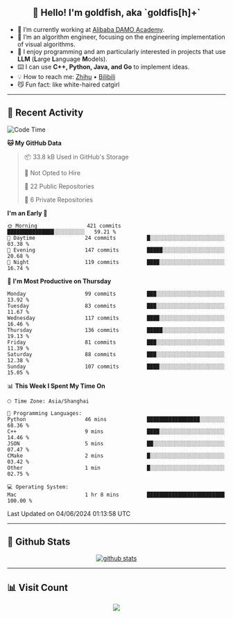 
<h2 align="center">👋 Hello! I'm goldfish, aka `goldfis[h]+`</h2>

- 📍 I’m currently working at [Alibaba DAMO Academy](https://damo.alibaba.com/).  
- 🌱 I’m an algorithm engineer, focusing on the engineering implementation of visual algorithms.  
- 💬 I enjoy programming and am particularly interested in projects that use **LLM** (**L**arge **L**anguage **M**odels).   
- ⌨️ I can use **C++, Python, Java, and Go** to implement ideas.  
- 💡 How to reach me: [Zhihu](https://www.zhihu.com/people/goldfishh) • [Bilibili](https://space.bilibili.com/11349246)  
- 😼 Fun fact: like white-haired catgirl  

-------

## 🔧 Recent Activity

<!--START_SECTION:waka-->
![Code Time](http://img.shields.io/badge/Code%20Time-86%20hrs%2032%20mins-blue)

**🐱 My GitHub Data** 

> 📦 33.8 kB Used in GitHub's Storage 
 > 
> 🚫 Not Opted to Hire
 > 
> 📜 22 Public Repositories 
 > 
> 🔑 6 Private Repositories 
 > 
**I'm an Early 🐤** 

```text
🌞 Morning                421 commits         ███████████████░░░░░░░░░░   59.21 % 
🌆 Daytime                24 commits          █░░░░░░░░░░░░░░░░░░░░░░░░   03.38 % 
🌃 Evening                147 commits         █████░░░░░░░░░░░░░░░░░░░░   20.68 % 
🌙 Night                  119 commits         ████░░░░░░░░░░░░░░░░░░░░░   16.74 % 
```
📅 **I'm Most Productive on Thursday** 

```text
Monday                   99 commits          ███░░░░░░░░░░░░░░░░░░░░░░   13.92 % 
Tuesday                  83 commits          ███░░░░░░░░░░░░░░░░░░░░░░   11.67 % 
Wednesday                117 commits         ████░░░░░░░░░░░░░░░░░░░░░   16.46 % 
Thursday                 136 commits         █████░░░░░░░░░░░░░░░░░░░░   19.13 % 
Friday                   81 commits          ███░░░░░░░░░░░░░░░░░░░░░░   11.39 % 
Saturday                 88 commits          ███░░░░░░░░░░░░░░░░░░░░░░   12.38 % 
Sunday                   107 commits         ████░░░░░░░░░░░░░░░░░░░░░   15.05 % 
```


📊 **This Week I Spent My Time On** 

```text
🕑︎ Time Zone: Asia/Shanghai

💬 Programming Languages: 
Python                   46 mins             █████████████████░░░░░░░░   68.36 % 
C++                      9 mins              ████░░░░░░░░░░░░░░░░░░░░░   14.46 % 
JSON                     5 mins              ██░░░░░░░░░░░░░░░░░░░░░░░   07.47 % 
CMake                    2 mins              █░░░░░░░░░░░░░░░░░░░░░░░░   03.42 % 
Other                    1 min               █░░░░░░░░░░░░░░░░░░░░░░░░   02.75 % 

💻 Operating System: 
Mac                      1 hr 8 mins         █████████████████████████   100.00 % 
```


 Last Updated on 04/06/2024 01:13:58 UTC
<!--END_SECTION:waka-->

-------

## 📆 Github Stats

<p align="center">
    <a href="https://github.com/anuraghazra/github-readme-stats">
      <img src="https://github-readme-stats.vercel.app/api?username=goldfishh&show_icons=true&theme=dracula" alt="github stats" />
    </a>
</p>

-------

## 📊 Visit Count

<p align="center">
  <a href="https://count.getloli.com/"><img src="https://count.getloli.com/get/@:goldfishh?theme=rule34"></a>
</p>
